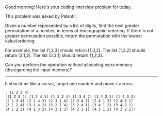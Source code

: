 Good morning! Here's your coding interview problem for today.

This problem was asked by Palantir.

Given a number represented by a list of digits, find the next greater permutation of a number, in terms of lexicographic ordering. If there is not greater permutation possible, return the permutation with the lowest value/ordering.

For example, the list [1,2,3] should return [1,3,2]. The list [1,3,2] should return [2,1,3]. The list [3,2,1] should return [1,2,3].

Can you perform the operation without allocating extra memory (disregarding the input memory)?

---

It should be like a cursor, target one number and move it across.

```
; (1 2 3 4)
((1 2 3 4) (1 2 4 3) (1 3 2 4) (1 3 4 2) (1 4 2 3) (1 4 3 2)
(2 1 3 4) (2 1 4 3) (2 3 1 4) (2 3 4 1) (2 4 1 3) (2 4 3 1)
(3 1 2 4) (3 1 4 2) (3 2 1 4) (3 2 4 1) (3 4 1 2) (3 4 2 1)
(4 1 2 3) (4 1 3 2) (4 2 1 3) (4 2 3 1) (4 3 1 2) (4 3 2 1))
```
